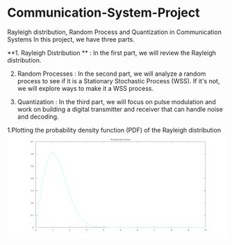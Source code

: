 # Communication-System-Project
Rayleigh distribution, Random Process and Quantization in Communication Systems
 In this project, we have three parts. 

**1. Rayleigh Distribution ** : In the first part, we will review the Rayleigh distribution.

2. Random Processes : In the second part, we will analyze a random process to see if it is a Stationary Stochastic Process (WSS). If it's not, we will explore ways to make it a WSS process.

3. Quantization : In the third part, we will focus on pulse modulation and work on building a digital transmitter and receiver that can handle noise and decoding.

1.Plotting the probability density function (PDF) of the Rayleigh distribution
![Rayleigh plot](./Rayleigh_plot.png)

